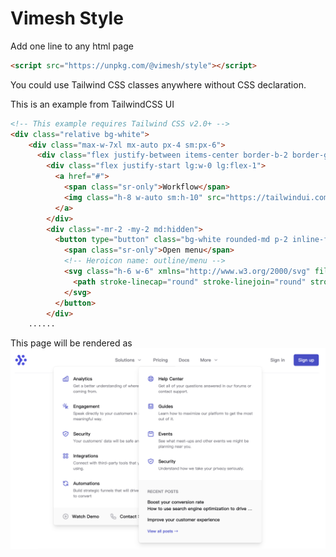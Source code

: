 # Vimesh Style
Add one line to any html page

``` html
<script src="https://unpkg.com/@vimesh/style"></script>
```

You could use Tailwind CSS classes anywhere without CSS declaration.

This is an example from TailwindCSS UI
``` html
<!-- This example requires Tailwind CSS v2.0+ -->
<div class="relative bg-white">
    <div class="max-w-7xl mx-auto px-4 sm:px-6">
      <div class="flex justify-between items-center border-b-2 border-gray-100 py-6 md:justify-start md:space-x-10">
        <div class="flex justify-start lg:w-0 lg:flex-1">
          <a href="#">
            <span class="sr-only">Workflow</span>
            <img class="h-8 w-auto sm:h-10" src="https://tailwindui.com/img/logos/workflow-mark-indigo-600.svg" alt="">
          </a>
        </div>
        <div class="-mr-2 -my-2 md:hidden">
          <button type="button" class="bg-white rounded-md p-2 inline-flex items-center justify-center text-gray-400 hover:text-gray-500 hover:bg-gray-100 focus:outline-none focus:ring-2 focus:ring-inset focus:ring-indigo-500" aria-expanded="false">
            <span class="sr-only">Open menu</span>
            <!-- Heroicon name: outline/menu -->
            <svg class="h-6 w-6" xmlns="http://www.w3.org/2000/svg" fill="none" viewBox="0 0 24 24" stroke="currentColor" aria-hidden="true">
              <path stroke-linecap="round" stroke-linejoin="round" stroke-width="2" d="M4 6h16M4 12h16M4 18h16" />
            </svg>
          </button>
        </div>
    ......
```
This page will be rendered as 
![Screen Copy!](doc/screen01.png)

